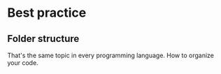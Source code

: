 # Best practice

## Folder structure
That's the same topic in every programming language. How to organize your code.